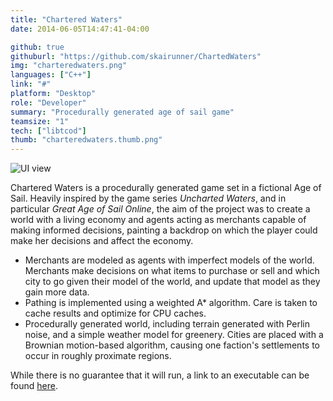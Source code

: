 ```yaml
---
title: "Chartered Waters"
date: 2014-06-05T14:47:41-04:00

github: true
githuburl: "https://github.com/skairunner/ChartedWaters"
img: "charteredwaters.png"
languages: ["C++"]
link: "#"
platform: "Desktop"
role: "Developer"
summary: "Procedurally generated age of sail game"
teamsize: "1"
tech: ["libtcod"]
thumb: "charteredwaters.thumb.png"
---
```


![UI view](/charteredwaters2.png)

Chartered Waters is a procedurally generated game set in a fictional Age of Sail. Heavily inspired by the game series *Uncharted Waters*, and in particular *Great Age of Sail Online*, the aim of the project was to create a world with a living economy and agents acting as merchants capable of making informed decisions, painting a backdrop on which the player could make her decisions and affect the economy.

* Merchants are modeled as agents with imperfect models of the world. Merchants make decisions on what items to purchase or sell and which city to go given their model of the world, and update that model as they gain more data.
* Pathing is implemented using a weighted A\* algorithm. Care is taken to cache results and optimize for CPU caches.
* Procedurally generated world, including terrain generated with Perlin noise, and a simple weather model for greenery. Cities are placed with a Brownian motion-based algorithm, causing one faction's settlements to occur in roughly proximate regions.

While there is no guarantee that it will run, a link to an executable can be found [here](charteredwaters_20140529.zip).